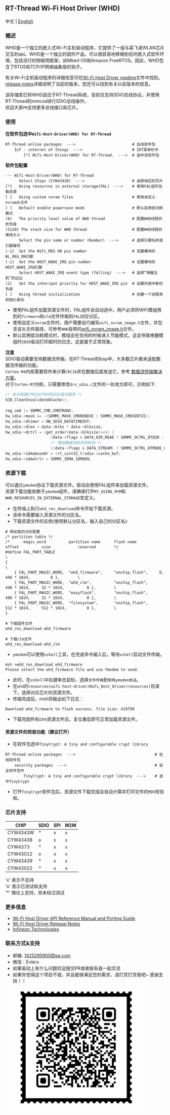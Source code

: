 ## RT-Thread Wi-Fi Host Driver (WHD)

中文 | [English](./README.md)

### 概述
WHD是一个独立的嵌入式Wi-Fi主机驱动程序，它提供了一组与英飞凌WLAN芯片交互的api。WHD是一个独立的固件产品，可以很容易地移植到任何嵌入式软件环境，包括流行的物联网框架，如Mbed OS和Amazon FreeRTOS。因此，WHD包含了RTOS和TCP/IP网络抽象层的钩子。

有关Wi-Fi主机驱动程序的详细信息可在[Wi-Fi Host Driver readme](./wifi-host-driver/README.md)文件中找到。<br>
[release notes](./wifi-host-driver/RELEASE.md)详细说明了当前的版本。您还可以找到有关以前版本的信息。

该存储库已将WHD适应于RT-Thread系统，目前仅支持SDIO总线协议，并使用RT-Thread的mmcsd进行SDIO总线操作。<br>
欢迎大家`PR`支持更多总线接口和芯片。

### 使用

**在软件包选中`Wifi-Host-Driver(WHD) for RT-Thread`**
```
RT-Thread online packages  --->                         # 在线软件包
    IoT - internet of things  --->                      # IOT菜单栏中
        [*] Wifi-Host-Driver(WHD) for RT-Thread.  --->  # 选中该软件包
```

**软件包配置**
```
--- Wifi-Host-Driver(WHD) for RT-Thread
      Select Chips (CYW43438)  --->                     # 选择相应的芯片
[*]   Using resources in external storage(FAL)  --->    # 使用FAL组件加载资源
[ ]   Using custom nvram files                          # 使用自定义nvram头文件
[ ]   Default enable powersave mode                     # 默认启用低功耗模式
(8)   The priority level value of WHD thread            # 配置WHD线程的优先级
(5120) The stack size for WHD thread                    # 配置WHD线程的堆栈大小
      Select the pin name or number (Number)  --->      # 选择引脚名称或引脚编号
(-1)  Set the WiFi_REG ON pin number                    # 设置模块的WL_REG_ON引脚
(-1)  Set the HOST_WAKE_IRQ pin number                  # 设置模块的HOST_WAKE_IRQ引脚
      Select HOST_WAKE_IRQ event type (falling)  --->   # 选择“唤醒主机”的边沿
(2)   Set the interrput priority for HOST_WAKE_IRQ pin  # 设置外部中断优先级
[ ]   Using thread initialization                       # 创建一个线程来初始化驱动
```

- 使用FAL组件加载资源文件时，FAL组件会自动选中，用户必须将WiFi模组用到的`firmware`和`clm`文件传输到`FAL`对应分区。
- 使用自定义`nvram`文件时，用户需要自行编写`wifi_nvram_image.h`文件，并包含该头文件路径，可参考`WHD`自带的[wifi_nvram_image.h](./wifi-host-driver/WiFi_Host_Driver/resources/nvram/COMPONENT_43012/COMPONENT_CYSBSYS-RP01/wifi_nvram_image.h)文件。
- 默认启用低功耗模式时，模组会在空闲的时候进入节能模式，这会导致唤醒模组时`SDIO`驱动打印超时的日志，这是属于正常现象。

**注意**<br>
SDIO驱动需要支持数据流传输，在RT-Thread的bsp中，大多数芯片都未适配数据流传输的功能。<br>
`Cortex-M4`内核需要软件来计算`CRC16`并在数据后面发送它，参考 [数据流传输解决方案](./docs/SDIO数据流传输.md)。<br>
对于`Cortex-M7`内核，只需要修改`drv_sdio.c`文件的一处地方即可，示例如下: <br>
```c
/* 该示例是STM32H750的SDIO驱动程序 */
SCB_CleanInvalidateDCache();

reg_cmd |= SDMMC_CMD_CMDTRANS;
hw_sdio->mask &= ~(SDMMC_MASK_CMDRENDIE | SDMMC_MASK_CMDSENTIE);
hw_sdio->dtimer = HW_SDIO_DATATIMEOUT;
hw_sdio->dlen = data->blks * data->blksize;
hw_sdio->dctrl = (get_order(data->blksize)<<4) |
                    (data->flags & DATA_DIR_READ ? SDMMC_DCTRL_DTDIR : 0) | \
                    /* 增加数据流标志的检测 */
                    ((data->flags & DATA_STREAM) ? SDMMC_DCTRL_DTMODE_0 : 0);
hw_sdio->idmabase0r = (rt_uint32_t)sdio->cache_buf;
hw_sdio->idmatrlr = SDMMC_IDMA_IDMAEN;
```

### 资源下载
可以通过`ymodem`协议下载资源文件。驱动会使用FAL组件来加载资源文件。<br>
资源下载功能依赖于`ymodem`组件，请确保打开`RT_USING_RYM`和`WHD_RESOURCES_IN_EXTERNAL_STORAGE`宏定义。<br>
- 在终端上执行`whd_res_download`命令开始下载资源。
- 该命令需要输入资源文件的分区名。
- 下载资源文件的实例(使用默认分区名，输入自己的分区名):
```shell
# 例如我的分区配置
/* partition table */
/*      magic_word          partition name      flash name          offset          size            reserved        */
#define FAL_PART_TABLE                                                                                              \
{                                                                                                                   \
    { FAL_PART_MAGIC_WORD,  "whd_firmware",     "onchip_flash",     0,              448 * 1024,         0 },        \
    { FAL_PART_MAGIC_WORD,  "whd_clm",          "onchip_flash",     448 * 1024,     32 * 1024,          0 },        \
    { FAL_PART_MAGIC_WORD,  "easyflash",        "onchip_flash",     480 * 1024,     32 * 1024,          0 },        \
    { FAL_PART_MAGIC_WORD,  "filesystem",       "onchip_flash",     512 * 1024,     512 * 1024,         0 },        \
}

# 下载固件文件
whd_res_download whd_firmware

# 下载clm文件
whd_res_download whd_clm
```
- `ymodem`可以使用`xshell`工具，在完成命令输入后，等待`xshell`启动文件传输。
```
msh >whd_res_download whd_firmware
Please select the whd_firmware file and use Ymodem to send.
```
- 此时，在`xshell`中右键单击鼠标，选择`文件传输`到`使用ymodem发送`。
- 在`whd`的`resources(wifi-host-driver/WiFi_Host_Driver/resources)`目录下，选择对应芯片的资源文件。
- 传输完成后，msh将输出如下日志：
```
Download whd_firmware to flash success. file size: 419799
```
- 下载完固件和clm资源文件后，复位重启即可正常加载资源文件。

#### 资源文件的校验功能（建议打开）
- 在软件包选中`TinyCrypt: A tiny and configurable crypt library`
```
RT-Thread online packages  --->                                   # 在线软件包
    security packages  --->                                       # 安全软件包中
        TinyCrypt: A tiny and configurable crypt library  --->    # 选中TinyCrypt
```
- 打开`TinyCrypt`软件包后，资源文件下载完成会自动计算并打印文件的`MD5`校验和。

### 芯片支持

| **CHIP**  |**SDIO**|**SPI**|**M2M**|
|-----------|--------|-------|-------|
| CYW4343W  |   *    |   x   |   x   |
| CYW43438  |   o    |   x   |   x   |
| CYW4373   |   *    |   x   |   x   |
| CYW43012  |   o    |   x   |   x   |
| CYW43439  |   *    |   x   |   x   |
| CYW43022  |   *    |   x   |   x   |

'x' 表示不支持<br>
'o' 表示已测试和支持<br>
'*' 理论上支持，但未经过测试

### 更多信息
* [Wi-Fi Host Driver API Reference Manual and Porting Guide](https://infineon.github.io/wifi-host-driver/html/index.html)
* [Wi-Fi Host Driver Release Notes](./wifi-host-driver/RELEASE.md)
* [Infineon Technologies](http://www.infineon.com)

### 联系方式&支持
- 邮箱: 1425295900@qq.com
- 微信：Evlers
- 如果驱动上有什么问题欢迎提交PR或者联系我一起交流
- 如果你觉得这个项目不错，并且能够满足您的需求，请打赏打赏我吧~ 感谢支持！！<br>
![wechat](./docs/images/qrcode.png)
